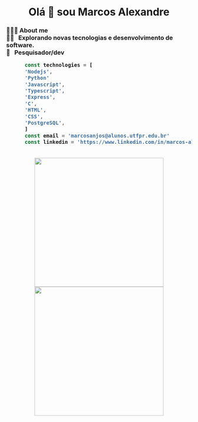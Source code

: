 <h1 align = " center " > Olá 👋 sou Marcos Alexandre </ h1 >
<h3 > 👨🏻‍💻 About me </ h3 >

<div align='left'>
  🕵‍♂ &nbsp; Explorando novas tecnologias e desenvolvimento de software. </br>
  💼 &nbsp; Pesquisador/dev
</div>

```javascript
      const technologies = [
      'Nodejs',
      'Python'
      'Javascript',
      'Typescript',
      'Express',
      'C',
      'HTML',
      'CSS',
      'PostgreSQL',
      ]
      const email = 'marcosanjos@alunos.utfpr.edu.br'
      const linkedin = 'https://www.linkedin.com/in/marcos-alex/'
      
```

<p align='center'>
  <a href="#"><img src="https://github-readme-stats.vercel.app/api?username=rosids&show_icons=true&count_private=true&theme=dark" width="350"></a>
  <a href="#"><img src="https://github-readme-stats.vercel.app/api/top-langs/?username=rosids&layout=compact&theme=dark" width="350"></a>
</p>


